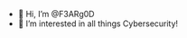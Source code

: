 - 👋 Hi, I’m @F3ARg0D
- 👀 I’m interested in all things Cybersecurity!

<!---
F3ARg0D/F3ARg0D is a ✨ special ✨ repository because its `README.md` (this file) appears on your GitHub profile.
You can click the Preview link to take a look at your changes.
--->
